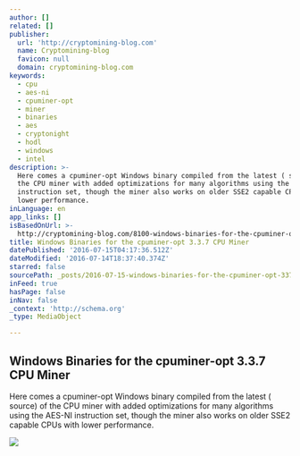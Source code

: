 ```yaml
---
author: []
related: []
publisher:
  url: 'http://cryptomining-blog.com'
  name: Cryptomining-blog
  favicon: null
  domain: cryptomining-blog.com
keywords:
  - cpu
  - aes-ni
  - cpuminer-opt
  - miner
  - binaries
  - aes
  - cryptonight
  - hodl
  - windows
  - intel
description: >-
  Here comes a cpuminer-opt Windows binary compiled from the latest ( source) of
  the CPU miner with added optimizations for many algorithms using the AES-NI
  instruction set, though the miner also works on older SSE2 capable CPUs with
  lower performance.
inLanguage: en
app_links: []
isBasedOnUrl: >-
  http://cryptomining-blog.com/8100-windows-binaries-for-the-cpuminer-opt-3-3-7-cpu-miner/
title: Windows Binaries for the cpuminer-opt 3.3.7 CPU Miner
datePublished: '2016-07-15T04:17:36.512Z'
dateModified: '2016-07-14T18:37:40.374Z'
starred: false
sourcePath: _posts/2016-07-15-windows-binaries-for-the-cpuminer-opt-337-cpu-miner.md
inFeed: true
hasPage: false
inNav: false
_context: 'http://schema.org'
_type: MediaObject

---
```

<article style=""><h1>Windows Binaries for the cpuminer-opt 3.3.7 CPU Miner</h1><p>Here comes a cpuminer-opt Windows binary compiled from the latest ( source) of the CPU miner with added optimizations for many algorithms using the AES-NI instruction set, though the miner also works on older SSE2 capable CPUs with lower performance.</p><img src="http://cryptomining-blog.com/wp-content/uploads/2016/07/cpuminer-opt-3-3-7-windows-580x293.jpg" /></article>